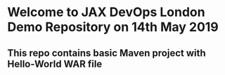 # Welcome to JAX DevOps London Demo Repository on 14th May 2019
## This repo contains basic Maven project with Hello-World WAR file 
